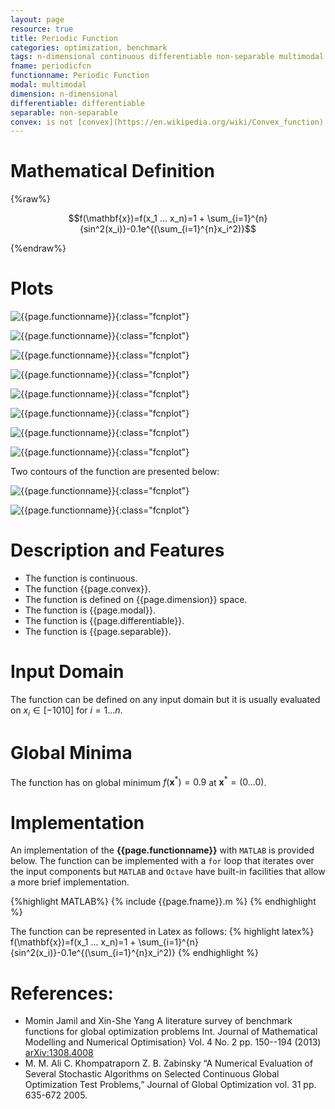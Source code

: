 ```yaml
---
layout: page
resource: true
title: Periodic Function
categories: optimization, benchmark
tags: n-dimensional continuous differentiable non-separable multimodal non-convex
fname: periodicfcn
functionname: Periodic Function
modal: multimodal
dimension: n-dimensional
differentiable: differentiable
separable: non-separable
convex: is not [convex](https://en.wikipedia.org/wiki/Convex_function)
---
```

<head>
	<script type="text/x-mathjax-config">
	  MathJax.Hub.Config({tex2jax: {inlineMath: [['$','$'] ['\\(','\\)']]}});
	</script>
	<script type="text/javascript" async
	  src="https://cdn.mathjax.org/mathjax/latest/MathJax.js?config=TeX-AMS_CHTML">
	</script>
</head>


# Mathematical Definition

{%raw%}

$$f(\mathbf{x})=f(x_1 ... x_n)=1 + \sum_{i=1}^{n}{sin^2(x_i)}-0.1e^{(\sum_{i=1}^{n}x_i^2)}$$

{%endraw%}

# Plots
![{{page.functionname}}]({{site.baseurl}}/benchmarkfcns/plots/{{page.fname}}.png){:class="fcnplot"}

![{{page.functionname}}]({{site.baseurl}}/benchmarkfcns/plots/{{page.fname}}_2.png){:class="fcnplot"}

![{{page.functionname}}]({{site.baseurl}}/benchmarkfcns/plots/{{page.fname}}_3.png){:class="fcnplot"}

![{{page.functionname}}]({{site.baseurl}}/benchmarkfcns/plots/{{page.fname}}_4.png){:class="fcnplot"}

![{{page.functionname}}]({{site.baseurl}}/benchmarkfcns/plots/{{page.fname}}_5.png){:class="fcnplot"}

![{{page.functionname}}]({{site.baseurl}}/benchmarkfcns/plots/{{page.fname}}_6.png){:class="fcnplot"}

![{{page.functionname}}]({{site.baseurl}}/benchmarkfcns/plots/{{page.fname}}_7.png){:class="fcnplot"}

![{{page.functionname}}]({{site.baseurl}}/benchmarkfcns/plots/{{page.fname}}_8.png){:class="fcnplot"}

Two contours of the function are presented below:

![{{page.functionname}}]({{site.baseurl}}/benchmarkfcns/plots/{{page.fname}}_contour.png){:class="fcnplot"}

![{{page.functionname}}]({{site.baseurl}}/benchmarkfcns/plots/{{page.fname}}_contour_2.png){:class="fcnplot"}

# Description and Features
* The function is continuous.
* The function {{page.convex}}.
* The function is defined on {{page.dimension}} space.
* The function is {{page.modal}}.
* The function is {{page.differentiable}}.
* The function is {{page.separable}}.

# Input Domain
The function can be defined on any input domain but it is usually evaluated on $x_i \in [-10 10]$ for $i=1 ... n$.

# Global Minima
The function has on global minimum $f(\mathbf{x}^{\ast})=0.9$ at $\mathbf{x}^{\ast}=(0 ... 0)$.

# Implementation
An implementation of the **{{page.functionname}}** with `MATLAB` is provided below. The function can be implemented with a `for` loop
that iterates over the input components but `MATLAB` and `Octave` have built-in facilities that allow a more brief implementation.

{%highlight MATLAB%}
{% include {{page.fname}}.m %}
{% endhighlight %}

The function can be represented in Latex as follows:
{% highlight latex%}
f(\mathbf{x})=f(x_1 ... x_n)=1 + \sum_{i=1}^{n}{sin^2(x_i)}-0.1e^{(\sum_{i=1}^{n}x_i^2)}
{% endhighlight %}

# References:
* Momin Jamil and Xin-She Yang A literature survey of benchmark functions for global optimization problems Int. Journal of Mathematical Modelling 
and Numerical Optimisation} Vol. 4 No. 2 pp. 150--194 (2013) [arXiv:1308.4008](arXiv:1308.4008)
* M. M. Ali C. Khompatraporn Z. B. Zabinsky “A Numerical Evaluation of Several
Stochastic Algorithms on Selected Continuous Global Optimization Test Problems,”
Journal of Global Optimization vol. 31 pp. 635-672 2005.
